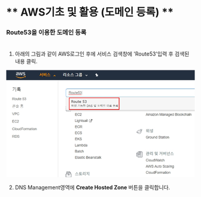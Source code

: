 # ** AWS기초 및 활용 (도메인 등록) ** 

### Route53을 이용한 도메인 등록<br><br>

1. 아래의 그림과 같이 AWS로그인 후에 서비스 검색창에 'Route53'입력 후 검색된 내용 클릭.

![도메인등록1](https://github.com/dockerdongjin/aws-network-examples/blob/master/case1/img/case1-1.jpg)


2. DNS Management영역에 __Create Hosted Zone__ 버튼을 클릭합니다.

